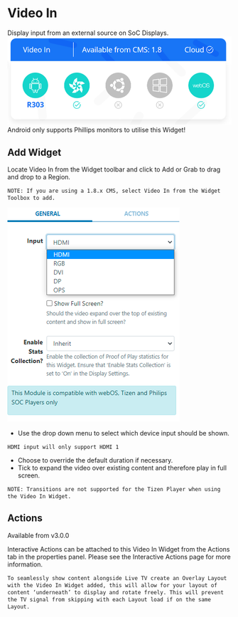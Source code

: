# Video In

Display input from an external source on SoC Displays.
![Alt text](videoIn1.png)
Android only supports Phillips monitors to utilise this Widget!

## Add Widget

Locate Video In from the Widget toolbar and click to Add or Grab to drag and drop to a Region.

```
NOTE: If you are using a 1.8.x CMS, select Video In from the Widget Toolbox to add.
```

![Alt text](videoin2.png)

- Use the drop down menu to select which device input should be shown.

```
HDMI input will only support HDMI 1
```

- Choose to override the default duration if necessary.
- Tick to expand the video over existing content and therefore play in full screen.

```
NOTE: Transitions are not supported for the Tizen Player when using the Video In Widget.
```

## Actions

Available from v3.0.0

Interactive Actions can be attached to this Video In Widget from the Actions tab in the properties panel. Please see the Interactive Actions page for more information.

```
To seamlessly show content alongside Live TV create an Overlay Layout with the Video In Widget added, this will allow for your layout of content ‘underneath’ to display and rotate freely. This will prevent the TV signal from skipping with each Layout load if on the same Layout.
```
